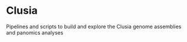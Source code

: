 # Clusia
Pipelines and scripts to build and explore the Clusia genome assemblies and panomics analyses

